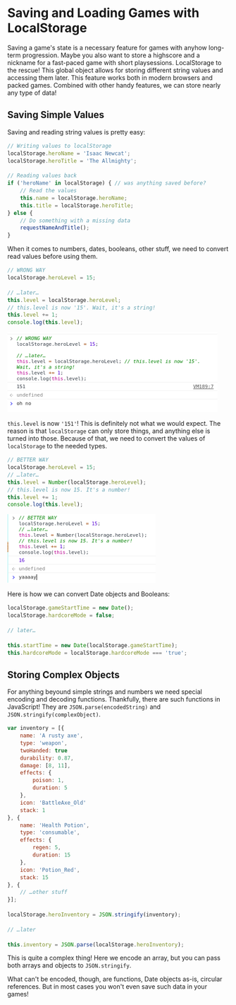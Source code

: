 # Saving and Loading Games with LocalStorage

Saving a game's state is a necessary feature for games with anyhow long-term progression. Maybe you also want to store a highscore and a nickname for a fast-paced game with short playsessions. LocalStorage to the rescue! This global object allows for storing different string values and accessing them later. This feature works both in modern browsers and packed games. Combined with other handy features, we can store nearly any type of data!

## Saving Simple Values

Saving and reading string values is pretty easy:

```js
// Writing values to localStorage
localStorage.heroName = 'Isaac Newcat';
localStorage.heroTitle = 'The Allmighty';

// Reading values back
if ('heroName' in localStorage) { // was anything saved before?
    // Read the values
    this.name = localStorage.heroName;
    this.title = localStorage.heroTitle;
} else {
    // Do something with a missing data
    requestNameAndTitle();
}
```

When it comes to numbers, dates, booleans, other stuff, we need to convert read values before using them.

```js
// WRONG WAY
localStorage.heroLevel = 15;

// …later…
this.level = localStorage.heroLevel;
// this.level is now '15'. Wait, it's a string!
this.level += 1;
console.log(this.level);
```

![Wrong use of localStorage](./../images/tutLocalStorage.png)

`this.level` is now `'151'`! This is definitely not what we would expect. The reason is that `localStorage` can only store things, and anything else is turned into those. Because of that, we need to convert the values of `localStorage` to the needed types.

```js
// BETTER WAY
localStorage.heroLevel = 15;
// …later…
this.level = Number(localStorage.heroLevel);
// this.level is now 15. It's a number!
this.level += 1;
console.log(this.level);
```

![Proper use of localStorage](./../images/tutLocalStorage_Yaaay.png)

Here is how we can convert Date objects and Booleans:

```js
localStorage.gameStartTime = new Date();
localStorage.hardcoreMode = false;

// later…

this.startTime = new Date(localStorage.gameStartTime);
this.hardcoreMode = localStorage.hardcoreMode === 'true';
```

## Storing Complex Objects

For anything beyound simple strings and numbers we need special encoding and decoding functions. Thankfully, there are such functions in JavaScript! They are `JSON.parse(encodedString)` and `JSON.stringify(complexObject)`.

```js
var inventory = [{
    name: 'A rusty axe',
    type: 'weapon',
    twoHanded: true
    durability: 0.87,
    damage: [8, 11],
    effects: {
        poison: 1,
        duration: 5
    },
    icon: 'BattleAxe_Old'
    stack: 1
}, {
    name: 'Health Potion',
    type: 'consumable',
    effects: {
        regen: 5,
        duration: 15
    },
    icon: 'Potion_Red',
    stack: 15
}, {
    // …other stuff
}];

localStorage.heroInventory = JSON.stringify(inventory);

// …later

this.inventory = JSON.parse(localStorage.heroInventory);
```

This is quite a complex thing! Here we encode an array, but you can pass both arrays and objects to `JSON.stringify`.

What can't be encoded, though, are functions, Date objects as-is, circular references. But in most cases you won't even save such data in your games!
